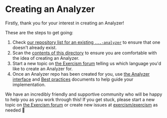 # Creating an Analyzer

Firstly, thank you for your interest in creating an Analyzer!

These are the steps to get going:

1. Check [our repository list for an existing `...-analyzer`](https://github.com/search?q=org%3Aexercism+analyzer&type=repositories) to ensure that one doesn't already exist.
2. Scan the [contents of this directory](/docs/building/tooling/analyzers) to ensure you are comfortable with the idea of creating an Analyzer.
3. Start a new topic on [the Exercism forum][building-exercism] telling us which language you'd like to create an Analyzer for.
4. Once an Analyzer repo has been created for you, use [the Analyzer interface](/docs/building/tooling/analyzers/interface) and [Best practices](/docs/building/tooling/best-practices) documents to help guide your implementation.

We have an incredibly friendly and supportive community who will be happy to help you as you work through this!
If you get stuck, please start a new topic on [the Exercism forum][building-exercism] or create new issues at [exercism/exercism][exercism-repo] as needed 🙂

[building-exercism]: https://forum.exercism.org/c/exercism/building-exercism/125
[exercism-repo]: https://github.com/exercism/exercism
